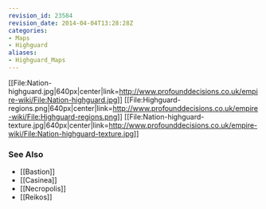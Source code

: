```yaml
---
revision_id: 23584
revision_date: 2014-04-04T13:28:28Z
categories:
- Maps
- Highguard
aliases:
- Highguard_Maps
---
```




[[File:Nation-highguard.jpg|640px|center|link=http://www.profounddecisions.co.uk/empire-wiki/File:Nation-highguard.jpg]]
[[File:Highguard-regions.png|640px|center|link=http://www.profounddecisions.co.uk/empire-wiki/File:Highguard-regions.png]]
[[File:Nation-highguard-texture.jpg|640px|center|link=http://www.profounddecisions.co.uk/empire-wiki/File:Nation-highguard-texture.jpg]]

### See Also
* [[Bastion]]
* [[Casinea]]
* [[Necropolis]]
* [[Reikos]]




